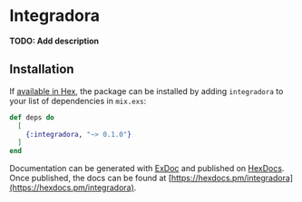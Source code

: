 # Integradora

**TODO: Add description**

## Installation

If [available in Hex](https://hex.pm/docs/publish), the package can be installed
by adding `integradora` to your list of dependencies in `mix.exs`:

```elixir
def deps do
  [
    {:integradora, "~> 0.1.0"}
  ]
end
```

Documentation can be generated with [ExDoc](https://github.com/elixir-lang/ex_doc)
and published on [HexDocs](https://hexdocs.pm). Once published, the docs can
be found at [https://hexdocs.pm/integradora](https://hexdocs.pm/integradora).

